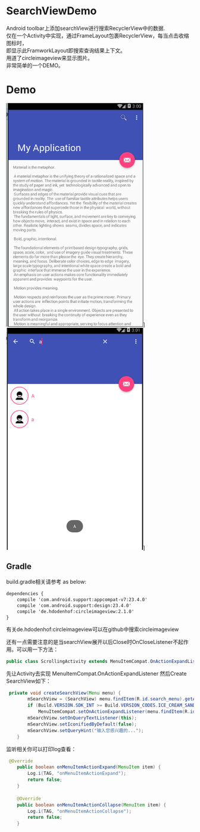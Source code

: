 SearchViewDemo
================

  Android toolbar上添加searchView进行搜索RecyclerView中的数据.<br>
  仅在一个Activity中实现，通过FrameLayout包裹RecyclerView，每当点击收缩图标时，<br>
  即显示此FramworkLayout即搜索查询结果上下文。<br>
  用道了circleimageview来显示图片。<br>
  非常简单的一个DEMO。
  
Demo
================
![demo](https://raw.githubusercontent.com/hongguangKim/SearchViewDemo/master/DEMO/1.PNG)]![demo](https://raw.githubusercontent.com/hongguangKim/SearchViewDemo/master/DEMO/2.PNG)]

Gradle
----
build.gradle相关请参考 as below:
```
dependencies {
    compile 'com.android.support:appcompat-v7:23.4.0'
    compile 'com.android.support:design:23.4.0'
    compile 'de.hdodenhof:circleimageview:2.1.0'
}
```
有关de.hdodenhof:circleimageview可以在github中搜索circleimageview

还有一点需要注意的是当searchView展开以后Close时OnCloseListener不起作用。可以用一下方法：
```java
public class ScrollingActivity extends MenuItemCompat.OnActionExpandListener 
```
先让Activity去实现 MenuItemCompat.OnActionExpandListener 
然后Create SearchView如下：
```java
 private void createSearchView(Menu menu) {
        mSearchView = (SearchView) menu.findItem(R.id.search_menu).getActionView();
        if (Build.VERSION.SDK_INT >= Build.VERSION_CODES.ICE_CREAM_SANDWICH)
            MenuItemCompat.setOnActionExpandListener(menu.findItem(R.id.search_menu), this);
        mSearchView.setOnQueryTextListener(this);
        mSearchView.setIconifiedByDefault(false);
        mSearchView.setQueryHint("输入您感兴趣的...");
    }
```
监听相关你可以打印log查看：
```java
 @Override
    public boolean onMenuItemActionExpand(MenuItem item) {
        Log.i(TAG, "onMenuItemActionExpand");
        return false;
    }

    @Override
    public boolean onMenuItemActionCollapse(MenuItem item) {
        Log.i(TAG, "onMenuItemActionCollapse");
        return false;
    }
```
